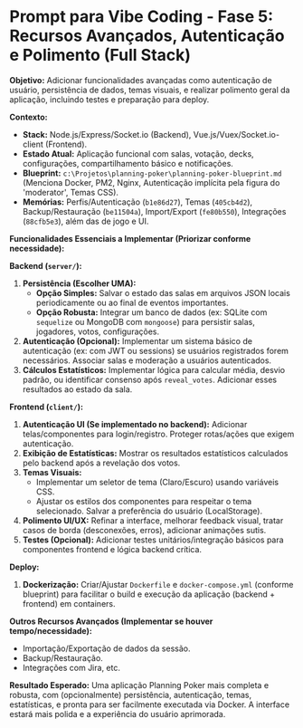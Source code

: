 # Prompt para Vibe Coding - Fase 5: Recursos Avançados, Autenticação e Polimento (Full Stack)

**Objetivo:** Adicionar funcionalidades avançadas como autenticação de usuário, persistência de dados, temas visuais, e realizar polimento geral da aplicação, incluindo testes e preparação para deploy.

**Contexto:**
*   **Stack:** Node.js/Express/Socket.io (Backend), Vue.js/Vuex/Socket.io-client (Frontend).
*   **Estado Atual:** Aplicação funcional com salas, votação, decks, configurações, compartilhamento básico e notificações.
*   **Blueprint:** `c:\Projetos\planning-poker\planning-poker-blueprint.md` (Menciona Docker, PM2, Nginx, Autenticação implícita pela figura do 'moderator', Temas CSS).
*   **Memórias:** Perfis/Autenticação (`b1e86d27`), Temas (`405cb4d2`), Backup/Restauração (`be11504a`), Import/Export (`fe80b550`), Integrações (`88cfb5e3`), além das de jogo e UI.

**Funcionalidades Essenciais a Implementar (Priorizar conforme necessidade):**

**Backend (`server/`):**
1.  **Persistência (Escolher UMA):**
    *   **Opção Simples:** Salvar o estado das salas em arquivos JSON locais periodicamente ou ao final de eventos importantes.
    *   **Opção Robusta:** Integrar um banco de dados (ex: SQLite com `sequelize` ou MongoDB com `mongoose`) para persistir salas, jogadores, votos, configurações.
2.  **Autenticação (Opcional):** Implementar um sistema básico de autenticação (ex: com JWT ou sessions) se usuários registrados forem necessários. Associar salas e moderação a usuários autenticados.
3.  **Cálculos Estatísticos:** Implementar lógica para calcular média, desvio padrão, ou identificar consenso após `reveal_votes`. Adicionar esses resultados ao estado da sala.

**Frontend (`client/`):**
1.  **Autenticação UI (Se implementado no backend):** Adicionar telas/componentes para login/registro. Proteger rotas/ações que exigem autenticação.
2.  **Exibição de Estatísticas:** Mostrar os resultados estatísticos calculados pelo backend após a revelação dos votos.
3.  **Temas Visuais:**
    *   Implementar um seletor de tema (Claro/Escuro) usando variáveis CSS.
    *   Ajustar os estilos dos componentes para respeitar o tema selecionado. Salvar a preferência do usuário (LocalStorage).
4.  **Polimento UI/UX:** Refinar a interface, melhorar feedback visual, tratar casos de borda (desconexões, erros), adicionar animações sutis.
5.  **Testes (Opcional):** Adicionar testes unitários/integração básicos para componentes frontend e lógica backend crítica.

**Deploy:**
1.  **Dockerização:** Criar/Ajustar `Dockerfile` e `docker-compose.yml` (conforme blueprint) para facilitar o build e execução da aplicação (backend + frontend) em containers.

**Outros Recursos Avançados (Implementar se houver tempo/necessidade):**
*   Importação/Exportação de dados da sessão.
*   Backup/Restauração.
*   Integrações com Jira, etc.

**Resultado Esperado:** Uma aplicação Planning Poker mais completa e robusta, com (opcionalmente) persistência, autenticação, temas, estatísticas, e pronta para ser facilmente executada via Docker. A interface estará mais polida e a experiência do usuário aprimorada.
